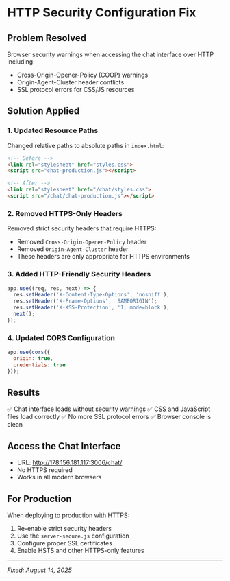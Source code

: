 # HTTP Security Configuration Fix

## Problem Resolved
Browser security warnings when accessing the chat interface over HTTP including:
- Cross-Origin-Opener-Policy (COOP) warnings
- Origin-Agent-Cluster header conflicts  
- SSL protocol errors for CSS/JS resources

## Solution Applied

### 1. Updated Resource Paths
Changed relative paths to absolute paths in `index.html`:
```html
<!-- Before -->
<link rel="stylesheet" href="styles.css">
<script src="chat-production.js"></script>

<!-- After -->
<link rel="stylesheet" href="/chat/styles.css">
<script src="/chat/chat-production.js"></script>
```

### 2. Removed HTTPS-Only Headers
Removed strict security headers that require HTTPS:
- Removed `Cross-Origin-Opener-Policy` header
- Removed `Origin-Agent-Cluster` header
- These headers are only appropriate for HTTPS environments

### 3. Added HTTP-Friendly Security Headers
```javascript
app.use((req, res, next) => {
  res.setHeader('X-Content-Type-Options', 'nosniff');
  res.setHeader('X-Frame-Options', 'SAMEORIGIN');
  res.setHeader('X-XSS-Protection', '1; mode=block');
  next();
});
```

### 4. Updated CORS Configuration
```javascript
app.use(cors({
  origin: true,
  credentials: true
}));
```

## Results
✅ Chat interface loads without security warnings
✅ CSS and JavaScript files load correctly
✅ No more SSL protocol errors
✅ Browser console is clean

## Access the Chat Interface
- URL: http://178.156.181.117:3006/chat/
- No HTTPS required
- Works in all modern browsers

## For Production
When deploying to production with HTTPS:
1. Re-enable strict security headers
2. Use the `server-secure.js` configuration
3. Configure proper SSL certificates
4. Enable HSTS and other HTTPS-only features

---
*Fixed: August 14, 2025*